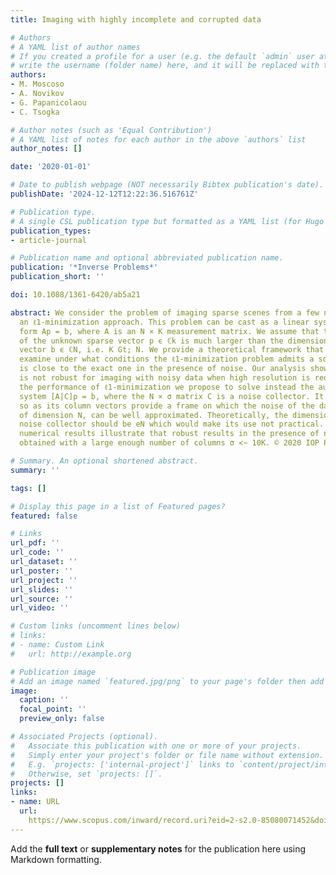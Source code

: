 ```yaml
---
title: Imaging with highly incomplete and corrupted data

# Authors
# A YAML list of author names
# If you created a profile for a user (e.g. the default `admin` user at `content/authors/admin/`), 
# write the username (folder name) here, and it will be replaced with their full name and linked to their profile.
authors:
- M. Moscoso
- A. Novikov
- G. Papanicolaou
- C. Tsogka

# Author notes (such as 'Equal Contribution')
# A YAML list of notes for each author in the above `authors` list
author_notes: []

date: '2020-01-01'

# Date to publish webpage (NOT necessarily Bibtex publication's date).
publishDate: '2024-12-12T12:22:36.516761Z'

# Publication type.
# A single CSL publication type but formatted as a YAML list (for Hugo requirements).
publication_types:
- article-journal

# Publication name and optional abbreviated publication name.
publication: '*Inverse Problems*'
publication_short: ''

doi: 10.1088/1361-6420/ab5a21

abstract: We consider the problem of imaging sparse scenes from a few noisy data using
  an ℓ1-minimization approach. This problem can be cast as a linear system of the
  form Ap = b, where A is an N × K measurement matrix. We assume that the dimension
  of the unknown sparse vector p ϵ ℂk is much larger than the dimension of the data
  vector b ϵ ℂN, i.e. K Gt; N. We provide a theoretical framework that allows us to
  examine under what conditions the ℓ1-minimization problem admits a solution that
  is close to the exact one in the presence of noise. Our analysis shows that ℓ1-minimization
  is not robust for imaging with noisy data when high resolution is required. To improve
  the performance of ℓ1-minimization we propose to solve instead the augmented linear
  system [A|C]p = b, where the N × σ matrix C is a noise collector. It is constructed
  so as its column vectors provide a frame on which the noise of the data, a vector
  of dimension N, can be well approximated. Theoretically, the dimension σ of the
  noise collector should be eN which would make its use not practical. However, our
  numerical results illustrate that robust results in the presence of noise can be
  obtained with a large enough number of columns σ ≺∼ 10K. © 2020 IOP Publishing Ltd.

# Summary. An optional shortened abstract.
summary: ''

tags: []

# Display this page in a list of Featured pages?
featured: false

# Links
url_pdf: ''
url_code: ''
url_dataset: ''
url_poster: ''
url_project: ''
url_slides: ''
url_source: ''
url_video: ''

# Custom links (uncomment lines below)
# links:
# - name: Custom Link
#   url: http://example.org

# Publication image
# Add an image named `featured.jpg/png` to your page's folder then add a caption below.
image:
  caption: ''
  focal_point: ''
  preview_only: false

# Associated Projects (optional).
#   Associate this publication with one or more of your projects.
#   Simply enter your project's folder or file name without extension.
#   E.g. `projects: ['internal-project']` links to `content/project/internal-project/index.md`.
#   Otherwise, set `projects: []`.
projects: []
links:
- name: URL
  url: 
    https://www.scopus.com/inward/record.uri?eid=2-s2.0-85080071452&doi=10.1088%2f1361-6420%2fab5a21&partnerID=40&md5=212247134257d02c2c96a827d50bbbfa
---
```


Add the **full text** or **supplementary notes** for the publication here using Markdown formatting.
